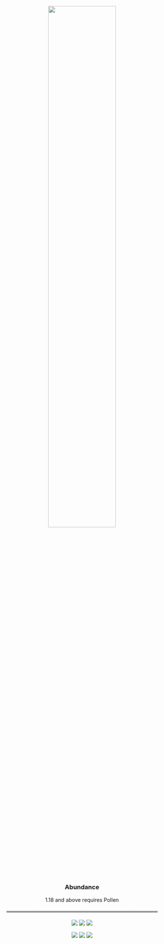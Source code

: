 <p align="center"><img src="https://raw.githubusercontent.com/teamauroramods/Abundance/1.18.x/forge/src/main/resources/logo.png" width=60%></p>
<h3 align="center">Abundance</h3>
<p align="center">
  1.18 and above requires Pollen
</p>
<p align="center">
═════════════════════════════════════════
</p>
<p align="center">
  <a href="https://discord.gg/VzXSCFp"><img src="https://img.shields.io/discord/440256241932173323?label=&color=d74ecc&labelColor=9131e6&logo=Discord&logoColor=d74ecc&style=for-the-badge"></a>
  <a href="https://twitter.com/teamauroramods"><img src="https://img.shields.io/twitter/follow/teamauroramods?label=&color=d74ecc&labelColor=9131e6&logo=Twitter&logoColor=d74ecc&style=for-the-badge"></a>
  <a href="https://github.com/teamauroramods/Abundance/blob/1.18.x/LICENSE"><img src="https://img.shields.io/badge/License-All%20rights%20reserved-red.svg?style=for-the-badge&color=d74ecc&labelColor=9131e6"></a>
</p>
<p align="center">
  <img src="https://img.shields.io/badge/-Downloads-orange?style=for-the-badge&color=e04e14">
  <a href="https://www.curseforge.com/minecraft/mc-mods/abundance"><img src="http://cf.way2muchnoise.eu/452345.svg?badge_style=for_the_badge"></a>
  <a href="https://www.curseforge.com/minecraft/mc-mods/abundance"><img src="http://cf.way2muchnoise.eu/versions/452345.svg?badge_style=for_the_badge"></a>
</p>
